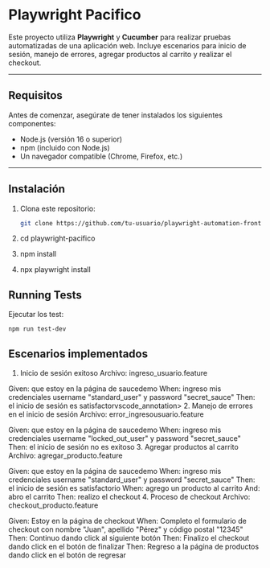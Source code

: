 # Playwright Pacifico

Este proyecto utiliza **Playwright** y **Cucumber** para realizar pruebas automatizadas de una aplicación web. Incluye escenarios para inicio de sesión, manejo de errores, agregar productos al carrito y realizar el checkout.

---

## **Requisitos**

Antes de comenzar, asegúrate de tener instalados los siguientes componentes:

- Node.js (versión 16 o superior)
- npm (incluido con Node.js)
- Un navegador compatible (Chrome, Firefox, etc.)

---

## **Instalación**

1. Clona este repositorio:

   ```bash
   git clone https://github.com/tu-usuario/playwright-automation-frontend.git

2. cd playwright-pacifico
3. npm install
4. npx playwright install

## **Running Tests**

Ejecutar los test:
```
npm run test-dev
```

## **Escenarios implementados**

1. Inicio de sesión exitoso
Archivo: ingreso_usuario.feature

Given: que estoy en la página de saucedemo
When: ingreso mis credenciales username "standard_user" y password "secret_sauce"
Then: el inicio de sesión es satisfactorvscode_annotation>
2. Manejo de errores en el inicio de sesión
Archivo: error_ingresousuario.feature

Given: que estoy en la página de saucedemo
When: ingreso mis credenciales username "locked_out_user" y password "secret_sauce"
Then: el inicio de sesión no es exitoso
3. Agregar productos al carrito
Archivo: agregar_producto.feature

Given: que estoy en la página de saucedemo
When: ingreso mis credenciales username "standard_user" y password "secret_sauce"
Then: el inicio de sesión es satisfactorio
When: agrego un producto al carrito
And: abro el carrito
Then: realizo el checkout
4. Proceso de checkout
Archivo: checkout_producto.feature

Given: Estoy en la página de checkout
When: Completo el formulario de checkout con nombre "Juan", apellido "Pérez" y código postal "12345"
Then: Continuo dando click al siguiente botón
Then: Finalizo el checkout dando click en el botón de finalizar
Then: Regreso a la página de productos dando click en el botón de regresar

